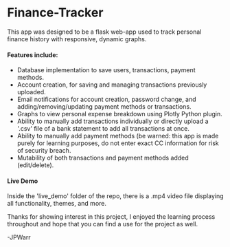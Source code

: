 # Finance-Tracker
This app was designed to be a flask web-app used to track personal finance history with responsive, dynamic graphs.

#### Features include:
- Database implementation to save users, transactions, payment methods.
- Account creation, for saving and managing transactions previously uploaded.
- Email notifications for account creation, password change, and adding/removing/updating payment methods or transactions.
- Graphs to view personal expense breakdown using Plotly Python plugin.
- Ability to manually add transactions individually or directly upload a '.csv' file of a bank statement to add all transactions at once.
- Ability to manually add payment methods (be warned: this app is made purely for learning purposes, do not enter exact CC information for risk of security breach.
- Mutability of both transactions and payment methods added (edit/delete).

#### Live Demo
Inside the 'live_demo' folder of the repo, there is a .mp4 video file displaying all functionality, themes, and more. 

Thanks for showing interest in this project, I enjoyed the learning process throughout and hope that you can find a use for the project as well.

-JPWarr
